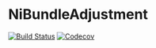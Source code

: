 # NiBundleAdjustment

[![Build Status](https://travis-ci.com/JuliaReverse/NiBundleAdjustment.jl.svg?branch=master)](https://travis-ci.com/JuliaReverse/NiBundleAdjustment.jl)
[![Codecov](https://codecov.io/gh/JuliaReverse/NiBundleAdjustment.jl/branch/master/graph/badge.svg)](https://codecov.io/gh/JuliaReverse/NiBundleAdjustment.jl)
